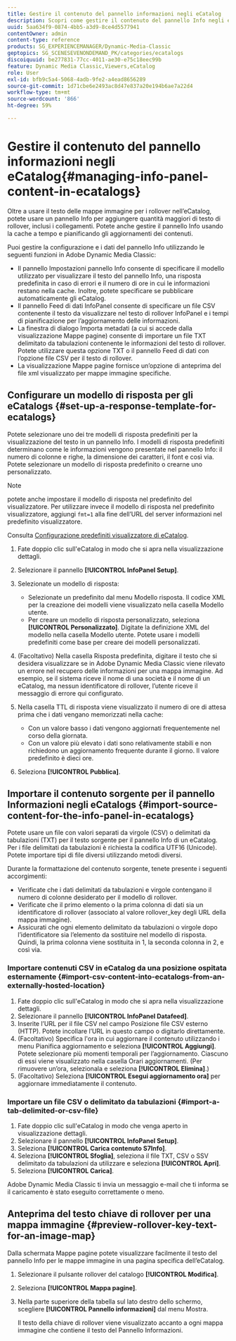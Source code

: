 ```yaml
---
title: Gestire il contenuto del pannello informazioni negli eCatalog
description: Scopri come gestire il contenuto del pannello Info negli eCatalog in Adobe Dynamic Media Classic.
uuid: 5aa634f9-0874-4bb5-a3d9-8ce4d5577941
contentOwner: admin
content-type: reference
products: SG_EXPERIENCEMANAGER/Dynamic-Media-Classic
geptopics: SG_SCENESEVENONDEMAND_PK/categories/ecatalogs
discoiquuid: be277831-77cc-4011-ae30-e75c18eec99b
feature: Dynamic Media Classic,Viewers,eCatalog
role: User
exl-id: bfb9c5a4-5068-4adb-9fe2-a4ead8656289
source-git-commit: 1d71cbe6e2493ac8d47e837a20e194b6ae7a22d4
workflow-type: tm+mt
source-wordcount: '866'
ht-degree: 59%

---
```


# Gestire il contenuto del pannello informazioni negli eCatalog{#managing-info-panel-content-in-ecatalogs}

Oltre a usare il testo delle mappe immagine per i rollover nell’eCatalog, potete usare un pannello Info per aggiungere quantità maggiori di testo di rollover, inclusi i collegamenti. Potete anche gestire il pannello Info usando la cache a tempo e pianificando gli aggiornamenti dei contenuti.

Puoi gestire la configurazione e i dati del pannello Info utilizzando le seguenti funzioni in Adobe Dynamic Media Classic:

* Il pannello Impostazioni pannello Info consente di specificare il modello utilizzato per visualizzare il testo del pannello Info, una risposta predefinita in caso di errori e il numero di ore in cui le informazioni restano nella cache. Inoltre, potete specificare se pubblicare automaticamente gli eCatalog.
* Il pannello Feed di dati InfoPanel consente di specificare un file CSV contenente il testo da visualizzare nel testo di rollover InfoPanel e i tempi di pianificazione per l’aggiornamento delle informazioni.
* La finestra di dialogo Importa metadati (a cui si accede dalla visualizzazione Mappe pagine) consente di importare un file TXT delimitato da tabulazioni contenente le informazioni del testo di rollover. Potete utilizzare questa opzione TXT o il pannello Feed di dati con l’opzione file CSV per il testo di rollover.
* La visualizzazione Mappe pagine fornisce un’opzione di anteprima del file xml visualizzato per mappe immagine specifiche.

## Configurare un modello di risposta per gli eCatalogs {#set-up-a-response-template-for-ecatalogs}

Potete selezionare uno dei tre modelli di risposta predefiniti per la visualizzazione del testo in un pannello Info. I modelli di risposta predefiniti determinano come le informazioni vengono presentate nel pannello Info: il numero di colonne e righe, la dimensione dei caratteri, il font e così via. Potete selezionare un modello di risposta predefinito o crearne uno personalizzato.

>[!NOTE]
>
>potete anche impostare il modello di risposta nel predefinito del visualizzatore. Per utilizzare invece il modello di risposta nel predefinito visualizzatore, aggiungi `fmt=1` alla fine dell’URL del server informazioni nel predefinito visualizzatore.
>
>Consulta [Configurazione predefiniti visualizzatore di eCatalog](setting-ecatalog-viewer-presets.md#setting_up_ecatalog_viewer_presets).

1. Fate doppio clic sull&#39;eCatalog in modo che si apra nella visualizzazione dettagli.
1. Selezionare il pannello **[!UICONTROL InfoPanel Setup]**.
1. Selezionate un modello di risposta:

   * Selezionate un predefinito dal menu Modello risposta. Il codice XML per la creazione dei modelli viene visualizzato nella casella Modello utente.
   * Per creare un modello di risposta personalizzato, seleziona **[!UICONTROL Personalizzato]**. Digitate la definizione XML del modello nella casella Modello utente. Potete usare i modelli predefiniti come base per creare dei modelli personalizzati.

1. (Facoltativo) Nella casella Risposta predefinita, digitare il testo che si desidera visualizzare se in Adobe Dynamic Media Classic viene rilevato un errore nel recupero delle informazioni per una mappa immagine. Ad esempio, se il sistema riceve il nome di una società e il nome di un eCatalog, ma nessun identificatore di rollover, l’utente riceve il messaggio di errore qui configurato.
1. Nella casella TTL di risposta viene visualizzato il numero di ore di attesa prima che i dati vengano memorizzati nella cache:

   * Con un valore basso i dati vengono aggiornati frequentemente nel corso della giornata.
   * Con un valore più elevato i dati sono relativamente stabili e non richiedono un aggiornamento frequente durante il giorno. Il valore predefinito è dieci ore.

1. Seleziona **[!UICONTROL Pubblica]**.

## Importare il contenuto sorgente per il pannello Informazioni negli eCatalogs {#import-source-content-for-the-info-panel-in-ecatalogs}

Potete usare un file con valori separati da virgole (CSV) o delimitati da tabulazioni (TXT) per il testo sorgente per il pannello Info di un eCatalog. Per i file delimitati da tabulazioni è richiesta la codifica UTF16 (Unicode). Potete importare tipi di file diversi utilizzando metodi diversi.

Durante la formattazione del contenuto sorgente, tenete presente i seguenti accorgimenti:

* Verificate che i dati delimitati da tabulazioni e virgole contengano il numero di colonne desiderato per il modello di rollover.
* Verificate che il primo elemento o la prima colonna di dati sia un identificatore di rollover (associato al valore rollover_key degli URL della mappa immagine).
* Assicurati che ogni elemento delimitato da tabulazioni o virgole dopo l’identificatore sia l’elemento da sostituire nel modello di risposta. Quindi, la prima colonna viene sostituita in $1$, la seconda colonna in $2$, e così via.

### Importare contenuti CSV in eCatalog da una posizione ospitata esternamente {#import-csv-content-into-ecatalogs-from-an-externally-hosted-location}

1. Fate doppio clic sull&#39;eCatalog in modo che si apra nella visualizzazione dettagli.
1. Selezionare il pannello **[!UICONTROL InfoPanel Datafeed]**.
1. Inserite l’URL per il file CSV nel campo Posizione file CSV esterno (HTTP). Potete incollare l’URL in questo campo o digitarlo direttamente.
1. (Facoltativo) Specifica l&#39;ora in cui aggiornare il contenuto utilizzando i menu Pianifica aggiornamento e seleziona **[!UICONTROL Aggiungi]**. Potete selezionare più momenti temporali per l’aggiornamento. Ciascuno di essi viene visualizzato nella casella Orari aggiornamenti. (Per rimuovere un’ora, selezionala e seleziona **[!UICONTROL Elimina]**.)
1. (Facoltativo) Seleziona **[!UICONTROL Esegui aggiornamento ora]** per aggiornare immediatamente il contenuto.

### Importare un file CSV o delimitato da tabulazioni {#import-a-tab-delimited-or-csv-file}

<!-- 

Comment Type: remark
Last Modified By: unknown unknown 
Last Modified Date: 

<p>SR changed this section 10/23/2012</p>

 -->

1. Fate doppio clic sull&#39;eCatalog in modo che venga aperto in visualizzazione dettagli.
1. Selezionare il pannello **[!UICONTROL InfoPanel Setup]**.
1. Seleziona **[!UICONTROL Carica contenuto S7Info]**.
1. Seleziona **[!UICONTROL Sfoglia]**, seleziona il file TXT, CSV o SSV delimitato da tabulazioni da utilizzare e seleziona **[!UICONTROL Apri]**.
1. Seleziona **[!UICONTROL Carica]**.

Adobe Dynamic Media Classic ti invia un messaggio e-mail che ti informa se il caricamento è stato eseguito correttamente o meno.

## Anteprima del testo chiave di rollover per una mappa immagine {#preview-rollover-key-text-for-an-image-map}

Dalla schermata Mappe pagine potete visualizzare facilmente il testo del pannello Info per le mappe immagine in una pagina specifica dell’eCatalog.

1. Selezionare il pulsante rollover del catalogo **[!UICONTROL Modifica]**.
1. Seleziona **[!UICONTROL Mappa pagine]**.
1. Nella parte superiore della tabella sul lato destro dello schermo, scegliere **[!UICONTROL Pannello informazioni]** dal menu Mostra.

   Il testo della chiave di rollover viene visualizzato accanto a ogni mappa immagine che contiene il testo del Pannello Informazioni.
